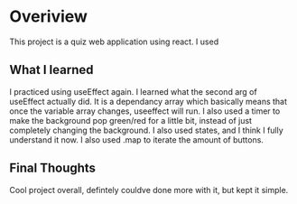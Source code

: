 # Overiview

This project is a quiz web application using react. I used 

## What I learned

I practiced using useEffect again. I learned what the second arg of useEffect actually did. It 
is a dependancy array which basically means that once the variable array changes, useeffect will run. I also used a timer to make the background pop green/red for a little bit, instead of just completely changing the background. I also used states, and I think I fully understand it now. I also used .map to iterate the amount of buttons.

## Final Thoughts
Cool project overall, defintely couldve done more with it, but kept it simple.

